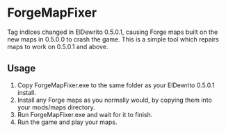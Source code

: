 # ForgeMapFixer
Tag indices changed in ElDewrito 0.5.0.1, causing Forge maps built on the new maps in 0.5.0.0 to crash the game. This is a simple tool which repairs maps to work on 0.5.0.1 and above.

## Usage

1. Copy ForgeMapFixer.exe to the same folder as your ElDewrito 0.5.0.1 install.
2. Install any Forge maps as you normally would, by copying them into your mods/maps directory.
3. Run ForgeMapFixer.exe and wait for it to finish.
4. Run the game and play your maps.
